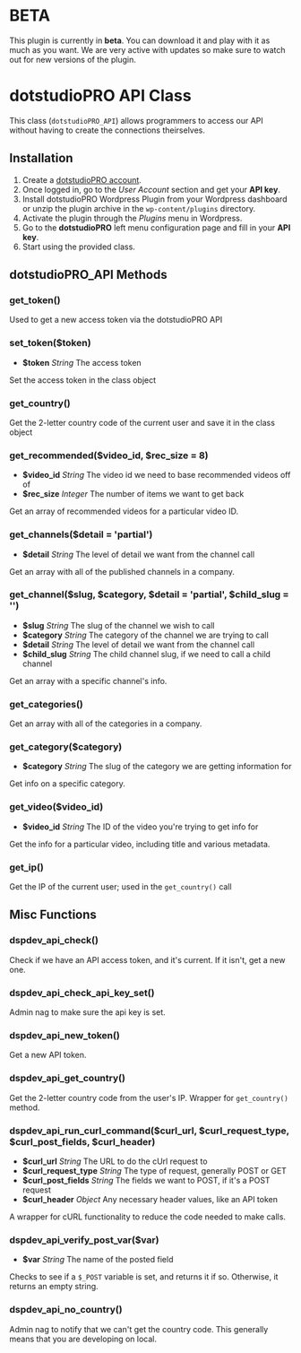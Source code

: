 # BETA

This plugin is currently in **beta**. You can download it and play with it as much as you want. We are very active with updates so make sure to watch out for new versions of the plugin.

# dotstudioPRO API Class

This class (`dotstudioPRO_API`) allows programmers to access our API without having to create the connections theirselves.


Installation
--------

1. Create a [dotstudioPRO account](http://dotstudiopro.com).
2. Once logged in, go to the *User Account* section and get your **API key**.
3. Install dotstudioPRO Wordpress Plugin from your Wordpress dashboard or unzip the plugin archive in the `wp-content/plugins` directory.
4. Activate the plugin through the *Plugins* menu in Wordpress.
5. Go to the **dotstudioPRO** left menu configuration page and fill in your **API key**.
6. Start using the provided class.

dotstudioPRO_API Methods
--------

### get_token()

Used to get a new access token via the dotstudioPRO API

### set_token($token)

* **$token** _String_ The access token

Set the access token in the class object

### get_country()

Get the 2-letter country code of the current user and save it in the class object

### get_recommended($video_id, $rec_size = 8)

* **$video_id** _String_ The video id we need to base recommended videos off of
* **$rec_size** _Integer_ The number of items we want to get back

Get an array of recommended videos for a particular video ID.

### get_channels($detail = 'partial')

* **$detail** _String_ The level of detail we want from the channel call

Get an array with all of the published channels in a company.

### get_channel($slug, $category, $detail = 'partial', $child_slug = '')
* **$slug** _String_ The slug of the channel we wish to call
* **$category** _String_ The category of the channel we are trying to call
* **$detail** _String_ The level of detail we want from the channel call
* **$child_slug** _String_ The child channel slug, if we need to call a child channel

Get an array with a specific channel's info.

### get_categories()

Get an array with all of the categories in a company.

### get_category($category)

* **$category** _String_ The slug of the category we are getting information for

Get info on a specific category.

### get_video($video_id)

* **$video_id** _String_ The ID of the video you're trying to get info for

Get the info for a particular video, including title and various metadata.

### get_ip()

Get the IP of the current user; used in the `get_country()` call

Misc Functions
--------

### dspdev_api_check()

Check if we have an API access token, and it's current.  If it isn't, get a new one.

### dspdev_api_check_api_key_set()

Admin nag to make sure the api key is set.

### dspdev_api_new_token()

Get a new API token.

### dspdev_api_get_country()

Get the 2-letter country code from the user's IP.  Wrapper for `get_country()` method.

### dspdev_api_run_curl_command($curl_url, $curl_request_type, $curl_post_fields, $curl_header)

* **$curl_url** _String_ The URL to do the cUrl request to
* **$curl_request_type** _String_ The type of request, generally POST or GET
* **$curl_post_fields** _String_ The fields we want to POST, if it's a POST request
* **$curl_header** _Object_ Any necessary header values, like an API token

A wrapper for cURL functionality to reduce the code needed to make calls.

### dspdev_api_verify_post_var($var)

* **$var** _String_ The name of the posted field

Checks to see if a `$_POST` variable is set, and returns it if so.  Otherwise, it returns an empty string.

### dspdev_api_no_country()

Admin nag to notify that we can't get the country code.  This generally means that you are developing on local.



